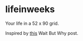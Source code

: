 # lifeinweeks
Your life in a 52 x 90 grid.

Inspired by [this](http://waitbutwhy.com/2014/05/life-weeks.html) Wait But Why post.
